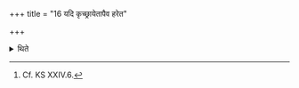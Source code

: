 +++
title = "16 यदि कृच्छ्रायेतापैव हरेत"

+++

<details><summary>थिते</summary>

16. If (the Soma-vendor) creates any difficulty, (the Adhvaryu) should take away (Soma) (from him) forcibly.[^1]  


[^1]: Cf. KS XXIV.6.
</details>
